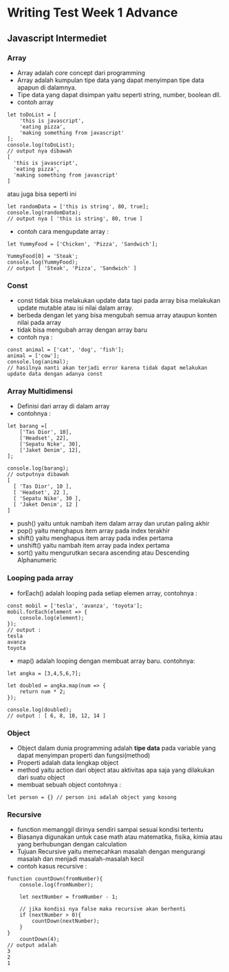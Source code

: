 # Writing Test Week 1 Advance
## **Javascript Intermediet**
### **Array**
- Array adalah core concept dari programming
- Array adalah kumpulan tipe data yang dapat menyimpan tipe data apapun di dalamnya.
- Tipe data yang dapat disimpan yaitu seperti string, number, boolean dll.
- contoh array

```
let toDoList = [
    'this is javascript',
    'eating pizza',
    'making something from javascript'
];
console.log(toDoList);
// output nya dibawah
[
  'this is javascript',
  'eating pizza',
  'making something from javascript'
]
```

atau juga bisa seperti ini

```
let randomData = ['this is string', 80, true];
console.log(randomData);
// output nya [ 'this is string', 80, true ]
```

- contoh cara mengupdate array :

```
let YummyFood = ['Chicken', 'Pizza', 'Sandwich'];

YummyFood[0] = 'Steak';
console.log(YummyFood);
// output [ 'Steak', 'Pizza', 'Sandwich' ]
```

### **Const**
- const tidak bisa melakukan update data tapi pada array bisa melakukan update mutable atau isi nilai dalam array.
- berbeda dengan let yang bisa mengubah semua array ataupun konten nilai pada array
- tidak bisa mengubah array dengan array baru
- contoh nya :

```
const animal = ['cat', 'dog', 'fish'];
animal = ['cow'];
console.log(animal);
// hasilnya nanti akan terjadi error karena tidak dapat melakukan update data dengan adanya const
```

### **Array Multidimensi**
- Definisi dari array di dalam array
- contohnya :

```
let barang =[
    ['Tas Dior', 10],
    ['Headset', 22],
    ['Sepatu Nike', 30],
    ['Jaket Denim', 12],
];

console.log(barang);
// outputnya dibawah
[
  [ 'Tas Dior', 10 ],
  [ 'Headset', 22 ],
  [ 'Sepatu Nike', 30 ],
  [ 'Jaket Denim', 12 ]
]
```

- push() yaitu untuk nambah item dalam array dan urutan paling akhir
- pop() yaitu menghapus item array pada index terakhir
- shift() yaitu menghapus item array pada index pertama
- unshift() yaitu nambah item array pada index pertama
- sort() yaitu mengurutkan secara ascending atau Descending Alphanumeric

### **Looping pada array**
- forEach() adalah looping pada setiap elemen array, contohnya :

```
const mobil = ['tesla', 'avanza', 'toyota'];
mobil.forEach(element => {
    console.log(element);
});
// output :
tesla
avanza
toyota
```

- map() adalah looping dengan membuat array baru. contohnya:

```
let angka = [3,4,5,6,7];

let doubled = angka.map(num => {
    return num * 2;
});

console.log(doubled);
// output : [ 6, 8, 10, 12, 14 ]
```

### **Object**
- Object dalam dunia programming adalah **tipe data** pada variable yang dapat menyimpan properti dan fungsi(method)
- Properti adalah data lengkap object
- method yaitu action dari object atau aktivitas apa saja yang dilakukan dari suatu object
- membuat sebuah object contohnya :

```
let person = {} // person ini adalah object yang kosong
```

### **Recursive**
- function memanggil dirinya sendiri sampai sesuai kondisi tertentu
- Biasanya digunakan untuk case math atau matematika, fisika, kimia atau yang berhubungan dengan calculation
- Tujuan Recursive yaitu memecahkan masalah dengan mengurangi masalah dan menjadi masalah-masalah kecil
- contoh kasus recursive :

```
function countDown(fromNumber){
    console.log(fromNumber);

    let nextNumber = fromNumber - 1;

    // jika kondisi nya false maka recursive akan berhenti
    if (nextNumber > 0){
        countDown(nextNumber);
    }
}
    countDown(4);
// output adalah
3
2
1
```
